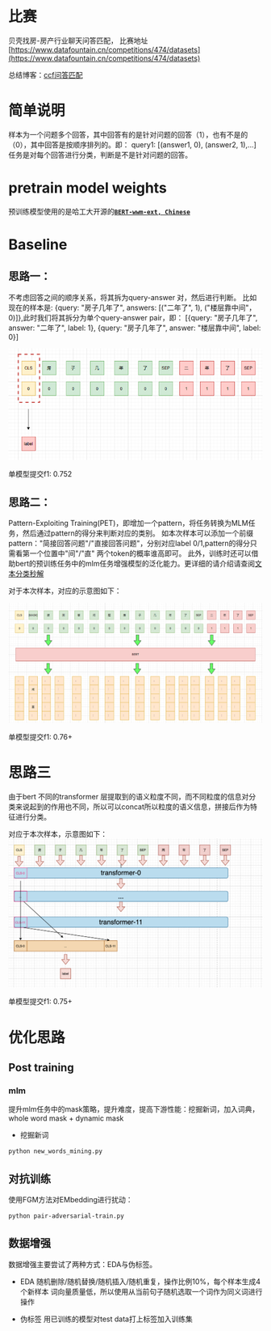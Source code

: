 # 比赛
贝壳找房-房产行业聊天问答匹配， 比赛地址[https://www.datafountain.cn/competitions/474/datasets](https://www.datafountain.cn/competitions/474/datasets)

总结博客：[ccf问答匹配](https://xv44586.github.io/2020/11/08/ccf-qa/)

# 简单说明
样本为一个问题多个回答，其中回答有的是针对问题的回答（1），也有不是的（0），其中回答是按顺序排列的。即：
query1: [(answer1, 0), (answer2, 1),...]
任务是对每个回答进行分类，判断是不是针对问题的回答。

# pretrain model weights
预训练模型使用的是哈工大开源的[**`BERT-wwm-ext, Chinese`**](https://github.com/ymcui/Chinese-BERT-wwm)

# Baseline
## 思路一：
不考虑回答之间的顺序关系，将其拆为query-answer 对，然后进行判断。
比如现在的样本是: {query: "房子几年了", answers: [("二年了", 1), ("楼层靠中间"， 0)]},此时我们将其拆分为单个query-answer pair，即：
[{query: "房子几年了", answer: "二年了", label: 1}, {query: "房子几年了", answer: "楼层靠中间", label: 0}]

![pair match](./img/pair.png)



单模型提交f1: 0.752



## 思路二：
Pattern-Exploiting Training(PET)，即增加一个pattern，将任务转换为MLM任务，然后通过pattern的得分来判断对应的类别。
如本次样本可以添加一个前缀pattern："简接回答问题"/"直接回答问题"，分别对应label 0/1,pattern的得分只需看第一个位置中"间"/"直" 两个token的概率谁高即可。
此外，训练时还可以借助bert的预训练任务中的mlm任务增强模型的泛化能力。更详细的请介绍请查阅[文本分类秒解](https://xv44586.github.io/2020/10/25/pet/)

对于本次样本，对应的示意图如下：

![](./img/pet.png)



单模型提交f1: 0.76+

# 思路三
由于bert 不同的transformer 层提取到的语义粒度不同，而不同粒度的信息对分类来说起到的作用也不同，所以可以concat所以粒度的语义信息，拼接后作为特征进行分类。

对应于本次样本，示意图如下：
![](./img/concat.png)


单模型提交f1: 0.75+

# 优化思路

## Post training

### mlm

提升mlm任务中的mask策略，提升难度，提高下游性能：挖掘新词，加入词典，whole word mask + dynamic mask

* 挖掘新词

```bash
python new_words_mining.py 
```

## 对抗训练

使用FGM方法对EMbedding进行扰动：

```bash
python pair-adversarial-train.py
```

## 数据增强

数据增强主要尝试了两种方式：EDA与伪标签。

* EDA
  随机删除/随机替换/随机插入/随机重复，操作比例10%，每个样本生成4个新样本
  词向量质量低，所以使用从当前句子随机选取一个词作为同义词进行操作

* 伪标签
  用已训练的模型对test data打上标签加入训练集




